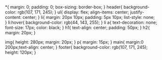 *{
    margin: 0;
    padding: 0;
    box-sizing: border-box;
}
header{
    background-color: rgb(107, 171, 245);
}
ul{
    display: flex;
    align-items: center;
    justify-content: center;
}
li{
    margin: 20px 10px;
    padding: 5px 10px;
    list-style: none;
}
li:hover{
    background-color: rgb(44, 143, 255);
}
li a{
    text-decoration: none;
    font-size: 17px;
    color: black;
}
h1{
    text-align: center;
    padding: 50px;
}
h2{
    margin: 20px;
}

img{
    height: 280px;
    margin: 20px;
}
p{
    margin: 15px;
}
main{
    margin:0 200px;text-align: center;
}
footer{
    background-color: rgb(107, 171, 245);
    height: 120px;
}
